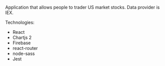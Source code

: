 Application that allows people to trader US market stocks. Data provider is IEX.

Technologies: 
- React
- Chartjs 2
- Firebase
- react-router
- node-sass
- Jest
